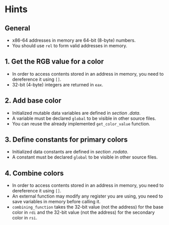 # Hints

## General

- x86-64 addresses in memory are 64-bit (8-byte) numbers.
- You should use `rel` to form valid addresses in memory.

## 1. Get the RGB value for a color

- In order to access contents stored in an address in memory, you need to dereference it using `[]`.
- 32-bit (4-byte) integers are returned in `eax`.

## 2. Add base color

- Initialized mutable data variables are defined in _section .data_.
- A variable must be declared `global` to be visible in other source files.
- You can reuse the already implemented `get_color_value` function.

## 3. Define constants for primary colors

- Initialized data constants are defined in _section .rodata_.
- A constant must be declared `global` to be visible in other source files.

## 4. Combine colors

- In order to access contents stored in an address in memory, you need to dereference it using `[]`.
- An external function may modify any register you are using, you need to save variables in memory before calling it.
- `combining_function` takes the 32-bit value (not the address) for the base color in `rdi` and the 32-bit value (not the address) for the secondary color in `rsi`.
